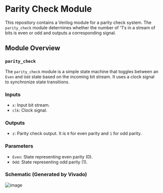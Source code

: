 # Parity Check Module

This repository contains a Verilog module for a parity check system. The `parity_check` module determines whether the number of '1's in a stream of bits is even or odd and outputs a corresponding signal.

## Module Overview

### `parity_check`
The `parity_check` module is a simple state machine that toggles between an `Even` and `Odd` state based on the incoming bit stream. It uses a clock signal to synchronize state transitions.

### Inputs
- `x`: Input bit stream.
- `clk`: Clock signal.

### Outputs
- `z`: Parity check output. It is `0` for even parity and `1` for odd parity.

### Parameters
- `Even`: State representing even parity (0).
- `Odd`: State representing odd parity (1).

### Schematic (Generated by Vivado)
![image](https://github.com/Nirvan-Mishra-09/Parity-Checker/assets/127642231/4633165d-644b-48ec-884e-800d28de51fb)
